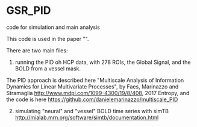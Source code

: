# GSR_PID
code for simulation and main analysis

This code is used in the paper "".

There are two main files:

1. running the PID oh HCP data, with 278 ROIs, the Global Signal, and the BOLD from a vessel mask.

The PID approach is described here "Multiscale Analysis of Information Dynamics for Linear Multivariate Processes",
by Faes, Marinazzo and Stramaglia http://www.mdpi.com/1099-4300/19/8/408, 2017 Entropy, and the code is here https://github.com/danielemarinazzo/multiscale_PID

2. simulating "neural" and "vessel" BOLD time series with simTB http://mialab.mrn.org/software/simtb/documentation.html
